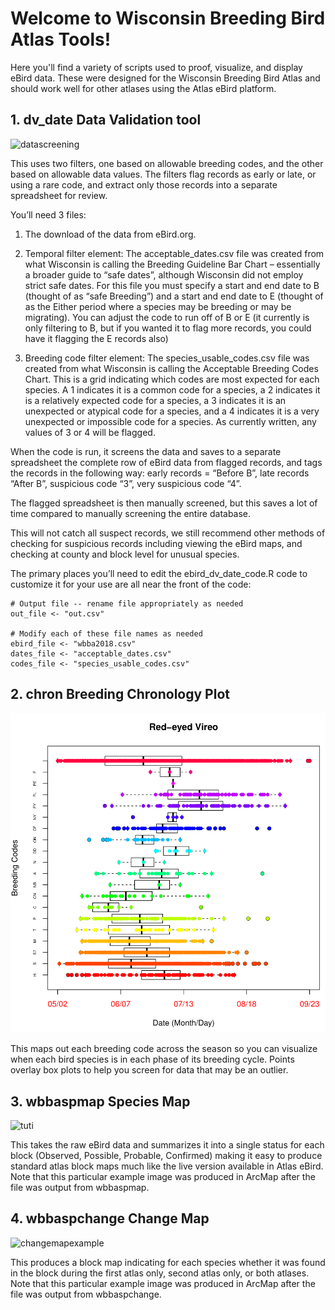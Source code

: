 # Welcome to Wisconsin Breeding Bird Atlas Tools!

Here you'll find a variety of scripts used to proof, visualize, and display eBird data. These were designed for the Wisconsin Breeding Bird Atlas and should work well for other atlases using the Atlas eBird platform.

## 1. dv_date Data Validation tool

![datascreening](https://github.com/ngwalton/wbba_tools/blob/master/datascreening.png)

This uses two filters, one based on allowable breeding codes, and the other based on allowable data values. The filters flag records as early or late, or using a rare code, and extract only those records into a separate spreadsheet for review.

You’ll need 3 files:
1.	The download of the data from eBird.org.

2.	Temporal filter element: The acceptable_dates.csv file was created from what Wisconsin is calling the Breeding Guideline Bar Chart – essentially a broader guide to “safe dates”, although Wisconsin did not employ strict safe dates. For this file you must specify a start and end date to B (thought of as “safe Breeding”) and a start and end date to E (thought of as the Either period where a species may be breeding or may be migrating). You can adjust the code to run off of B or E (it currently is only filtering to B, but if you wanted it to flag more records, you could have it flagging the E records also)

3.	Breeding code filter element: The species_usable_codes.csv file was created from what Wisconsin is calling the Acceptable Breeding Codes Chart. This is a grid indicating which codes are most expected for each species. A 1 indicates it is a common code for a species, a 2 indicates it is a relatively expected code for a species, a 3 indicates it is an unexpected or atypical code for a species, and a 4 indicates it is a very unexpected or impossible code for a species. As currently written, any values of 3 or 4 will be flagged.

When the code is run, it screens the data and saves to a separate spreadsheet the complete row of eBird data from flagged records, and tags the records in the following way: early records = “Before B”,  late records “After B”, suspicious code “3”, very suspicious code “4”. 

The flagged spreadsheet is then manually screened, but this saves a lot of time compared to manually screening the entire database.

This will not catch all suspect records, we still recommend other methods of checking for suspicious records including viewing the eBird maps, and checking at county and block level for unusual species. 

The primary places you’ll need to edit the ebird_dv_date_code.R code to customize it for your use are all near the front of the code:

````
# Output file -- rename file appropriately as needed
out_file <- "out.csv"

# Modify each of these file names as needed
ebird_file <- "wbba2018.csv"
dates_file <- "acceptable_dates.csv"
codes_file <- "species_usable_codes.csv"
````

## 2. chron Breeding Chronology Plot

![chronexample](https://github.com/ngwalton/wbba_tools/blob/master/chronexample.PNG)

This maps out each breeding code across the season so you can visualize when each bird species is in each phase of its breeding cycle. Points overlay box plots to help you screen for data that may be an outlier.

## 3. wbbaspmap Species Map

![tuti](https://github.com/ngwalton/wbba_tools/blob/master/tuti.png)

This takes the raw eBird data and summarizes it into a single status for each block (Observed, Possible, Probable, Confirmed) making it easy to produce standard atlas block maps much like the live version available in Atlas eBird. Note that this particular example image was produced in ArcMap after the file was output from wbbaspmap.

## 4. wbbaspchange Change Map

![changemapexample](https://github.com/ngwalton/wbba_tools/blob/master/changemapexample.png)

This produces a block map indicating for each species whether it was found in the block during the first atlas only, second atlas only, or both atlases. Note that this particular example image was produced in ArcMap after the file was output from wbbaspchange.
 

